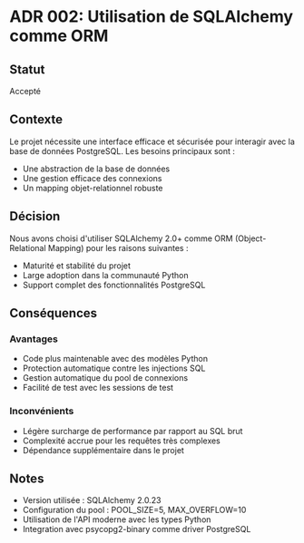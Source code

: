 # ADR 002: Utilisation de SQLAlchemy comme ORM

## Statut

Accepté

## Contexte

Le projet nécessite une interface efficace et sécurisée pour interagir avec la base de données PostgreSQL. Les besoins principaux sont :
- Une abstraction de la base de données
- Une gestion efficace des connexions
- Un mapping objet-relationnel robuste

## Décision

Nous avons choisi d'utiliser SQLAlchemy 2.0+ comme ORM (Object-Relational Mapping) pour les raisons suivantes :
- Maturité et stabilité du projet
- Large adoption dans la communauté Python
- Support complet des fonctionnalités PostgreSQL

## Conséquences

### Avantages
- Code plus maintenable avec des modèles Python
- Protection automatique contre les injections SQL
- Gestion automatique du pool de connexions
- Facilité de test avec les sessions de test

### Inconvénients
- Légère surcharge de performance par rapport au SQL brut
- Complexité accrue pour les requêtes très complexes
- Dépendance supplémentaire dans le projet

## Notes
- Version utilisée : SQLAlchemy 2.0.23
- Configuration du pool : POOL_SIZE=5, MAX_OVERFLOW=10
- Utilisation de l'API moderne avec les types Python
- Integration avec psycopg2-binary comme driver PostgreSQL 
